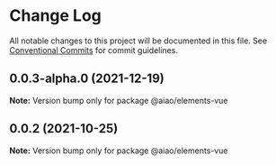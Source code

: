 # Change Log

All notable changes to this project will be documented in this file. See [Conventional Commits](https://conventionalcommits.org) for commit guidelines.

## 0.0.3-alpha.0 (2021-12-19)

**Note:** Version bump only for package @aiao/elements-vue

## 0.0.2 (2021-10-25)

**Note:** Version bump only for package @aiao/elements-vue
